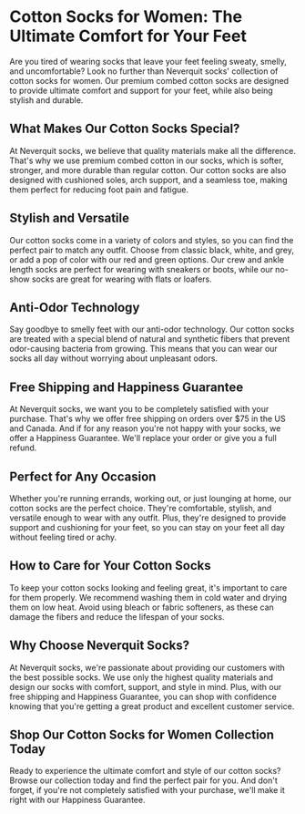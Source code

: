 # Cotton Socks for Women: The Ultimate Comfort for Your Feet

Are you tired of wearing socks that leave your feet feeling sweaty, smelly, and uncomfortable? Look no further than Neverquit socks' collection of cotton socks for women. Our premium combed cotton socks are designed to provide ultimate comfort and support for your feet, while also being stylish and durable.

## What Makes Our Cotton Socks Special?

At Neverquit socks, we believe that quality materials make all the difference. That's why we use premium combed cotton in our socks, which is softer, stronger, and more durable than regular cotton. Our cotton socks are also designed with cushioned soles, arch support, and a seamless toe, making them perfect for reducing foot pain and fatigue.

## Stylish and Versatile

Our cotton socks come in a variety of colors and styles, so you can find the perfect pair to match any outfit. Choose from classic black, white, and grey, or add a pop of color with our red and green options. Our crew and ankle length socks are perfect for wearing with sneakers or boots, while our no-show socks are great for wearing with flats or loafers.

## Anti-Odor Technology

Say goodbye to smelly feet with our anti-odor technology. Our cotton socks are treated with a special blend of natural and synthetic fibers that prevent odor-causing bacteria from growing. This means that you can wear our socks all day without worrying about unpleasant odors.

## Free Shipping and Happiness Guarantee

At Neverquit socks, we want you to be completely satisfied with your purchase. That's why we offer free shipping on orders over $75 in the US and Canada. And if for any reason you're not happy with your socks, we offer a Happiness Guarantee. We'll replace your order or give you a full refund.

## Perfect for Any Occasion

Whether you're running errands, working out, or just lounging at home, our cotton socks are the perfect choice. They're comfortable, stylish, and versatile enough to wear with any outfit. Plus, they're designed to provide support and cushioning for your feet, so you can stay on your feet all day without feeling tired or achy.

## How to Care for Your Cotton Socks

To keep your cotton socks looking and feeling great, it's important to care for them properly. We recommend washing them in cold water and drying them on low heat. Avoid using bleach or fabric softeners, as these can damage the fibers and reduce the lifespan of your socks.

## Why Choose Neverquit Socks?

At Neverquit socks, we're passionate about providing our customers with the best possible socks. We use only the highest quality materials and design our socks with comfort, support, and style in mind. Plus, with our free shipping and Happiness Guarantee, you can shop with confidence knowing that you're getting a great product and excellent customer service.

## Shop Our Cotton Socks for Women Collection Today

Ready to experience the ultimate comfort and style of our cotton socks? Browse our collection today and find the perfect pair for you. And don't forget, if you're not completely satisfied with your purchase, we'll make it right with our Happiness Guarantee.